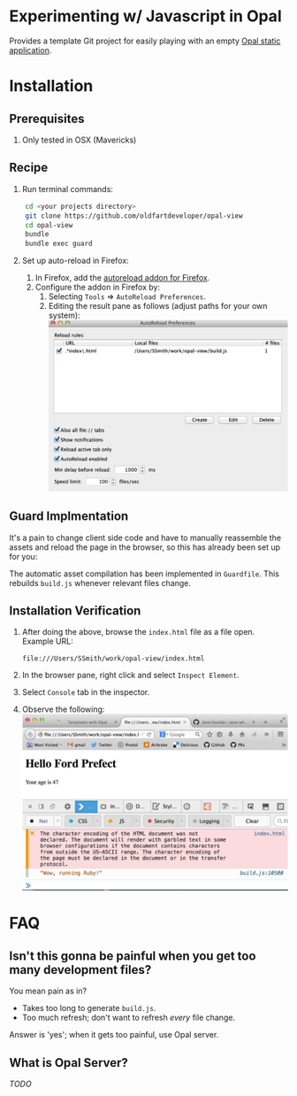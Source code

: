 # Experimenting w/ Javascript in Opal

Provides a template Git project for easily playing with an empty
[Opal static application](http://opalrb.org/docs/static_applications/).

# Installation

## Prerequisites

1.  Only tested in OSX (Mavericks)

## Recipe

1.  Run terminal commands:

```bash
    cd <your projects directory>
    git clone https://github.com/oldfartdeveloper/opal-view
    cd opal-view
    bundle
    bundle exec guard
```

2.  Set up auto-reload in Firefox:

    1. In Firefox, add the [autoreload addon for Firefox](https://addons.mozilla.org/en-us/firefox/addon/auto-reload/).
    1. Configure the addon in Firefox by:
         1.  Selecting `Tools` => `AutoReload Preferences`.
         1.  Editing the result pane as follows (adjust paths for your own system):
             ![AutoReload Configuration](docs/autoreload.jpg)

## Guard Implmentation

It's a pain to change client side code and have to manually reassemble the assets and reload
the page in the browser, so this has already been set up for you:

The automatic asset compilation has been implemented in `Guardfile`.
This rebuilds `build.js` whenever relevant files change.

## Installation Verification

1.  After doing the above, browse the `index.html` file as a file open.  Example URL:

    ```
    file:///Users/SSmith/work/opal-view/index.html
    ```
    
1.  In the browser pane, right click and select `Inspect Element`.
1.  Select `Console` tab in the inspector.
1.  Observe the following:
    ![Install verification](docs/install_verification.jpg)

# FAQ

## Isn't this gonna be painful when you get too many development files?

You mean pain as in?

* Takes too long to generate `build.js`.
* Too much refresh; don't want to refresh *every* file change.

Answer is 'yes'; when it gets too painful, use Opal server.

## What is Opal Server?

*TODO*
